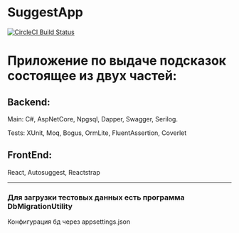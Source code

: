 # SuggestApp

[![CircleCI Build Status](https://circleci.com/gh/DeployChef/SuggestApp.svg?style=shield)](https://circleci.com/gh/DeployChef/SuggestApp)

# Приложение по выдаче подсказок состоящее из двух частей:

## Backend:

Main: C#, AspNetCore, Npgsql, Dapper, Swagger, Serilog.

Tests: XUnit, Moq, Bogus, OrmLite, FluentAssertion, Coverlet

## FrontEnd:

React, Autosuggest, Reactstrap

-------

### Для загрузки тестовых данных есть программа DbMigrationUtility

Конфигурация бд через appsettings.json 